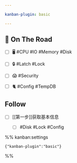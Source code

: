 ```yaml
---

kanban-plugin: basic

---
```


## 🛵 On The Road

- [ ] 🖥️ #CPU #IO #Memory #Disk
- [ ] 🔒 #Latch  #Lock
- [ ] 😱 #Security
- [ ] 🐈 #Config #TempDB 


## Follow

- [ ] [[第一步]]获取基本信息
	- [ ] #Disk #Lock #Config 





%% kanban:settings
```
{"kanban-plugin":"basic"}
```
%%